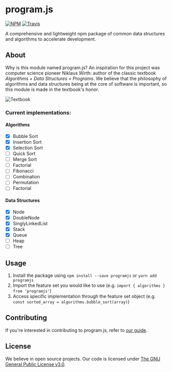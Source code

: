 # program.js
[![NPM](https://nodei.co/npm/programjs.png?mini=true)](https://nodei.co/npm/programjs/)
[![Travis](https://img.shields.io/travis/eloreprojects/programjs.svg)]()

A comprehensive and lightweight npm package of common data structures and algorithms to accelerate development.

## About
Why is this module named program.js? An inspiration for this project was computer science pioneer Niklaus Wirth: author of the classic textbook *Algorithms + Data Structures = Programs*. We believe that the philosophy of algorithms and data structures being at the core of software is important, so this module is made in the textbook's honor.

![Textbook](https://upload.wikimedia.org/wikipedia/en/9/90/Algorithms_%2B_Data_Structures.jpg)

### Current implementations:

#### Algorithms
- [x] Bubble Sort
- [x] Insertion Sort
- [x] Selection Sort
- [ ] Quick Sort
- [ ] Merge Sort
- [ ] Factorial
- [ ] Fibonacci
- [ ] Combination
- [ ] Permutation
- [ ] Factorial

#### Data Structures
- [x] Node
- [x] DoubleNode
- [x] SinglyLinkedList
- [x] Stack
- [x] Queue
- [ ] Heap
- [ ] Tree

## Usage
1. Install the package using `npm install --save programjs` or `yarn add programjs`
2. Import the feature set you would like to use (e.g. `import { algorithms } from 'programjs'`)
3. Access specific implementation through the feature set object (e.g. `const sorted_array = algorithms.bubble_sort(array)`)

## Contributing
If you're interested in contributing to program.js, refer to [our guide](https://github.com/eloreprojects/programjs/blob/master/CONTRIBUTING.md).

## License
We believe in open source projects. Our code is licensed under [The GNU General Public License v3.0](https://www.gnu.org/licenses/gpl-3.0.en.html).
